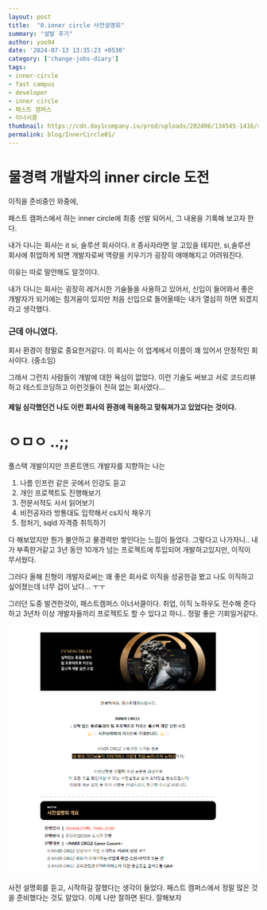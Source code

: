```yaml
---
layout: post
title:  "0.inner circle 사전설명회"
summary: "설발 후기"
author: yoo94
date: '2024-07-13 13:35:23 +0530'
category: ['change-jobs-diary']
tags:
- inner-circle
- fast campus
- developer
- inner circle
- 패스트 캠퍼스
- 이너서클
thumbnail: https://cdn.day1company.io/prod/uploads/202406/134545-1416/simbol-black.png
permalink: blog/InnerCircle01/
---
```

# 물경력 개발자의  inner circle 도전

이직을 준비중인 와중에,

패스트 캠퍼스에서 하는 inner circle에 최종 선발 되어서, 그 내용을 기록해 보고자 한다. 

내가 다니는 회사는 it si, 솔루션 회사이다. it 종사자라면 알 고있을 테지만, si,솔루션 회사에 취업하게 되면
개발자로써 역량을 키우기가 굉장히 애매해지고 어려워진다.

이유는 따로 말안해도 알것이다.

내가 다니는 회사는 굉장히 레거시한 기술들을 사용하고 있어서, 신입이 들어와서 좋은 개발자가 되기에는 힘겨움이 있지만 
처음 신입으로 들어올때는 내가 열심히 하면 되겠지 라고 생각했다.

### 근데 아니였다.

회사 환경이 정말로 중요한거같다. 이 회사는 이 업계에서 이름이 꽤 있어서 안정적인 회사이다. (중소임)

그래서 그런지 사람들이 개발에 대한 욕심이 없었다. 이런 기술도 써보고 서로 코드리뷰하고 테스트코딩하고
이런것들이 전혀 없는 회사였다...

#### 제일 심각했던건 나도 이런 회사의 환경에 적응하고 맞춰져가고 있었다는 것이다.

# ㅇㅁㅇ ..;;

풀스택 개발이지만 프론트앤드 개발자를 지향하는 나는 

1. 나름 인프런 같은 곳에서 인강도 듣고 
2. 개인 프로젝트도 진행해보기
3. 전문서적도 사서 읽어보기
4. 비전공자라 방통대도 입학해서 cs지식 채우기
5. 정처기, sqld 자격증 취득하기

다 해보았지만 뭔가 불안하고 물경력만 쌓인다는 느낌이 들었다. 그렇다고 나가자니.. 내가 부족한거같고
3년 동안 10개가 넘는 프로젝트에 투입되어 개발하고있지만, 이직이 무서웠다.

그러다 올해 친형이 개발자로써는 꽤 좋은 회사로 이직을 성공한걸 봤고 나도 이직하고 싶어졌는데
너무 겁이 났다... ㅜㅜ

그러던 도중 발견한것이, 패스트캠퍼스 이너서클이다. 취업, 이직 노하우도 전수해 준다하고
3년차 이상 개발자들끼리 프로젝트도 할 수 있다고 하니.. 정말 좋은 기회일거같다.

![img.png](../assets/img/innercircle1.png)

사전 설명회를 듣고, 시작하길 잘했다는 생각이 들었다.
패스트 캠퍼스에서 정말 많은 것을 준비했다는 것도 알았다.
이제 나만 잘하면 된다. 잘해보자
